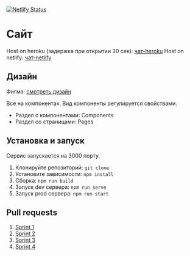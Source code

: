 [![Netlify Status](https://api.netlify.com/api/v1/badges/7f2e6c9c-129e-479b-a756-6f289326a0f8/deploy-status)](https://app.netlify.com/sites/capable-stroopwafel-0d4bf9/deploys)

# Сайт
Host on heroku (задержка при открытии 30 сек): [чат-heroku](https://yap-chat.herokuapp.com/)
Host on netlify: [чат-netlify](https://capable-stroopwafel-0d4bf9.netlify.app/)

## Дизайн
Фигма: [смотреть дизайн](https://www.figma.com/file/EigTT1Fj8beQMVjOJayOgA/ypchat?node-id=1%3A21)

Все на компонентах. Вид компоненты регулируется свойствами.
* Раздел с компонентами: Components
* Раздел со страницами: Pages

## Установка и запуск
Сервис запускается на 3000 порту.

1. Клонируйте репозиторий: `git clone`
2. Установите зависимости: `npm install`
3. Сборка: `npm run build`
4. Запуск dev сервера: `npm run serve`
5. Запуск prod сервера: `npm run start`

## Pull requests
1. [Sprint 1](https://github.com/xczdenis/middle.messenger.praktikum.yandex/pull/4)
2. [Sprint 2](https://github.com/xczdenis/middle.messenger.praktikum.yandex/pull/7)
3. [Sprint 3](https://github.com/xczdenis/middle.messenger.praktikum.yandex/pull/12)
4. [Sprint 4](https://github.com/xczdenis/middle.messenger.praktikum.yandex/pull/17)
